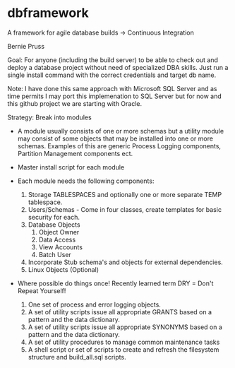 dbframework
===========

A framework for agile database builds -> Continuous Integration

Bernie Pruss


Goal: For anyone (including the build server) to be able to check out and deploy a database project without need of specialized DBA skills. Just run a single install command with the correct credentials and target db name. 

Note: I have done this same approach with Microsoft SQL Server and as time permits I may port this implemenation to SQL Server but for now and this github project we are starting with Oracle. 

Strategy: 
Break into modules
-  A module usually consists of one or more schemas but a utility module may consist of some objects that may be installed into one or more schemas. Examples of this are generic Process Logging components, Partition Management components ect. 
- Master install script for each module
- Each module needs the following components: 
    1. Storage TABLESPACES and optionally one or more separate TEMP tablespace. 
    2. Users/Schemas - Come in four classes, create templates for basic security for each.
    3. Database Objects
       1. Object Owner 
       2. Data Access 
       3. View Accounts
       4. Batch User
    4. Incorporate Stub schema's and objects for external dependencies.  
    5. Linux Objects (Optional)

- Where possible do things once!  Recently learned term DRY = Don't Repeat Yourself!
   1. One set of process and error logging objects.
   2. A set of utility scripts issue all appropriate GRANTS based on a pattern and the data dictionary. 
   3. A set of utility scripts issue all appropriate SYNONYMS based on a pattern and the data dictionary. 
   4. A set of utility procedures to manage common maintenance tasks
   5. A shell script or set of scripts to create and refresh the filesystem structure and build_all.sql scripts. 
